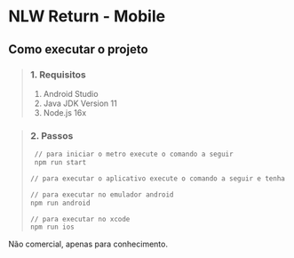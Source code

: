 # NLW Return - Mobile

## Como executar o projeto
>### 1. Requisitos
>1. Android Studio
>2. Java JDK Version 11
>3. Node.js 16x

> ### 2. Passos
> ```bash
>  // para iniciar o metro execute o comando a seguir
>  npm run start 
>
> // para executar o aplicativo execute o comando a seguir e tenha certeza que seu emulador está aberto e configurado corretamente
>
> // para executar no emulador android
> npm run android 
>
> // para executar no xcode
> npm run ios 
> ```

Não comercial, apenas para conhecimento.